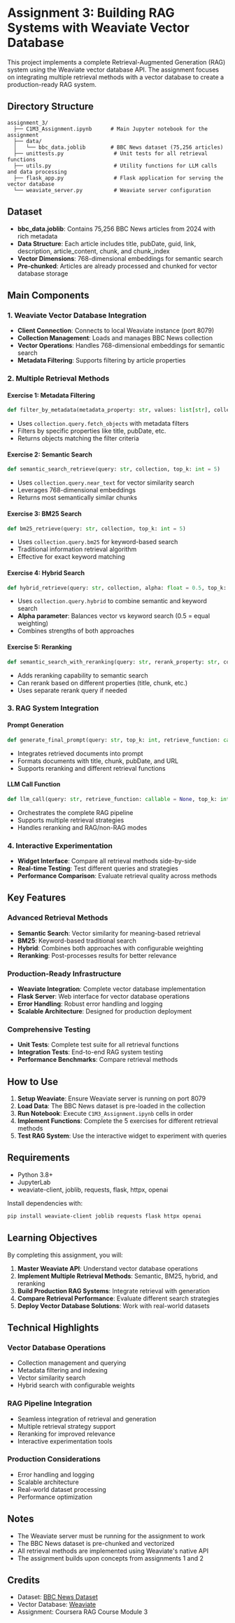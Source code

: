 # Assignment 3: Building RAG Systems with Weaviate Vector Database

This project implements a complete Retrieval-Augmented Generation (RAG) system using the Weaviate vector database API. The assignment focuses on integrating multiple retrieval methods with a vector database to create a production-ready RAG system.

## Directory Structure

```
assignment_3/
  ├── C1M3_Assignment.ipynb      # Main Jupyter notebook for the assignment
  ├── data/
  │   └── bbc_data.joblib        # BBC News dataset (75,256 articles)
  ├── unittests.py                # Unit tests for all retrieval functions
  ├── utils.py                    # Utility functions for LLM calls and data processing
  ├── flask_app.py                # Flask application for serving the vector database
  └── weaviate_server.py          # Weaviate server configuration
```

## Dataset

- **bbc_data.joblib**: Contains 75,256 BBC News articles from 2024 with rich metadata
- **Data Structure**: Each article includes title, pubDate, guid, link, description, article_content, chunk, and chunk_index
- **Vector Dimensions**: 768-dimensional embeddings for semantic search
- **Pre-chunked**: Articles are already processed and chunked for vector database storage

## Main Components

### 1. Weaviate Vector Database Integration

- **Client Connection**: Connects to local Weaviate instance (port 8079)
- **Collection Management**: Loads and manages BBC News collection
- **Vector Operations**: Handles 768-dimensional embeddings for semantic search
- **Metadata Filtering**: Supports filtering by article properties

### 2. Multiple Retrieval Methods

#### **Exercise 1: Metadata Filtering**
```python
def filter_by_metadata(metadata_property: str, values: list[str], collection, limit: int = 5)
```
- Uses `collection.query.fetch_objects` with metadata filters
- Filters by specific properties like title, pubDate, etc.
- Returns objects matching the filter criteria

#### **Exercise 2: Semantic Search**
```python
def semantic_search_retrieve(query: str, collection, top_k: int = 5)
```
- Uses `collection.query.near_text` for vector similarity search
- Leverages 768-dimensional embeddings
- Returns most semantically similar chunks

#### **Exercise 3: BM25 Search**
```python
def bm25_retrieve(query: str, collection, top_k: int = 5)
```
- Uses `collection.query.bm25` for keyword-based search
- Traditional information retrieval algorithm
- Effective for exact keyword matching

#### **Exercise 4: Hybrid Search**
```python
def hybrid_retrieve(query: str, collection, alpha: float = 0.5, top_k: int = 5)
```
- Uses `collection.query.hybrid` to combine semantic and keyword search
- **Alpha parameter**: Balances vector vs keyword search (0.5 = equal weighting)
- Combines strengths of both approaches

#### **Exercise 5: Reranking**
```python
def semantic_search_with_reranking(query: str, rerank_property: str, collection, rerank_query: str = None, top_k: int = 5)
```
- Adds reranking capability to semantic search
- Can rerank based on different properties (title, chunk, etc.)
- Uses separate rerank query if needed

### 3. RAG System Integration

#### **Prompt Generation**
```python
def generate_final_prompt(query: str, top_k: int, retrieve_function: callable, ...)
```
- Integrates retrieved documents into prompt
- Formats documents with title, chunk, pubDate, and URL
- Supports reranking and different retrieval functions

#### **LLM Call Function**
```python
def llm_call(query: str, retrieve_function: callable = None, top_k: int = 5, use_rag: bool = True, ...)
```
- Orchestrates the complete RAG pipeline
- Supports multiple retrieval strategies
- Handles reranking and RAG/non-RAG modes

### 4. Interactive Experimentation

- **Widget Interface**: Compare all retrieval methods side-by-side
- **Real-time Testing**: Test different queries and strategies
- **Performance Comparison**: Evaluate retrieval quality across methods

## Key Features

### **Advanced Retrieval Methods**
- **Semantic Search**: Vector similarity for meaning-based retrieval
- **BM25**: Keyword-based traditional search
- **Hybrid**: Combines both approaches with configurable weighting
- **Reranking**: Post-processes results for better relevance

### **Production-Ready Infrastructure**
- **Weaviate Integration**: Complete vector database implementation
- **Flask Server**: Web interface for vector database operations
- **Error Handling**: Robust error handling and logging
- **Scalable Architecture**: Designed for production deployment

### **Comprehensive Testing**
- **Unit Tests**: Complete test suite for all retrieval functions
- **Integration Tests**: End-to-end RAG system testing
- **Performance Benchmarks**: Compare retrieval methods

## How to Use

1. **Setup Weaviate**: Ensure Weaviate server is running on port 8079
2. **Load Data**: The BBC News dataset is pre-loaded in the collection
3. **Run Notebook**: Execute `C1M3_Assignment.ipynb` cells in order
4. **Implement Functions**: Complete the 5 exercises for different retrieval methods
5. **Test RAG System**: Use the interactive widget to experiment with queries

## Requirements

- Python 3.8+
- JupyterLab
- weaviate-client, joblib, requests, flask, httpx, openai

Install dependencies with:
```bash
pip install weaviate-client joblib requests flask httpx openai
```

## Learning Objectives

By completing this assignment, you will:

1. **Master Weaviate API**: Understand vector database operations
2. **Implement Multiple Retrieval Methods**: Semantic, BM25, hybrid, and reranking
3. **Build Production RAG Systems**: Integrate retrieval with generation
4. **Compare Retrieval Performance**: Evaluate different search strategies
5. **Deploy Vector Database Solutions**: Work with real-world datasets

## Technical Highlights

### **Vector Database Operations**
- Collection management and querying
- Metadata filtering and indexing
- Vector similarity search
- Hybrid search with configurable weights

### **RAG Pipeline Integration**
- Seamless integration of retrieval and generation
- Multiple retrieval strategy support
- Reranking for improved relevance
- Interactive experimentation tools

### **Production Considerations**
- Error handling and logging
- Scalable architecture
- Real-world dataset processing
- Performance optimization

## Notes

- The Weaviate server must be running for the assignment to work
- The BBC News dataset is pre-chunked and vectorized
- All retrieval methods are implemented using Weaviate's native API
- The assignment builds upon concepts from assignments 1 and 2

## Credits

- Dataset: [BBC News Dataset](https://www.kaggle.com/datasets/gpreda/bbc-news)
- Vector Database: [Weaviate](https://weaviate.io/)
- Assignment: Coursera RAG Course Module 3 